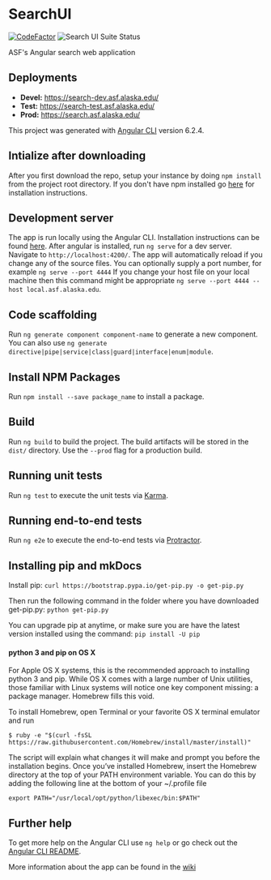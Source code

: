 # SearchUI

[![CodeFactor](https://www.codefactor.io/repository/github/asfadmin/discovery-searchui/badge?s=fe1df8c7275093962e0c42abffa97803a397c825)](https://www.codefactor.io/repository/github/asfadmin/discovery-searchui) <img src="https://api.ghostinspector.com/v1/suites/5d408f00f1eea0544564fb2a/status-badge" title="Search UI Suite Status">

 ASF's Angular search web application

## Deployments

- **Devel:** https://search-dev.asf.alaska.edu/
- **Test:** https://search-test.asf.alaska.edu/
- **Prod:** https://search.asf.alaska.edu/


This project was generated with [Angular CLI](https://github.com/angular/angular-cli) version 6.2.4.

## Intialize after downloading
After you first download the repo, setup your instance by doing `npm install` from the project root directory. If you don't have npm installed go [here](https://www.npmjs.com/get-npm) for installation instructions. 

## Development server

The app is run locally using the Angular CLI. Installation instructions can be found [here](https://angular.io/cli). After angular is installed, run `ng serve` for a dev server. Navigate to `http://localhost:4200/`. The app will automatically reload if you change any of the source files. You can optionally supply a port number, for example `ng serve --port 4444`
If you change your host file on your local machine then this command might be appropriate `ng serve --port 4444 --host local.asf.alaska.edu`.


## Code scaffolding

Run `ng generate component component-name` to generate a new component. You can also use `ng generate directive|pipe|service|class|guard|interface|enum|module`.

## Install NPM Packages
Run `npm install --save package_name` to install a package.

## Build

Run `ng build` to build the project. The build artifacts will be stored in the `dist/` directory. Use the `--prod` flag for a production build.

## Running unit tests

Run `ng test` to execute the unit tests via [Karma](https://karma-runner.github.io).

## Running end-to-end tests

Run `ng e2e` to execute the end-to-end tests via [Protractor](http://www.protractortest.org/).

## Installing pip and mkDocs

Install pip: 
`curl https://bootstrap.pypa.io/get-pip.py -o get-pip.py`

Then run the following command in the folder where you have downloaded get-pip.py:
`python get-pip.py`

You can upgrade pip at anytime, or make sure you are have the latest version
installed using the command: `pip install -U pip`

#### python 3 and pip on OS X
For Apple OS X systems, this is the recommended approach to installing python 3 and pip.
While OS X comes with a large number of Unix utilities, those familiar with Linux systems
will notice one key component missing: a package manager. Homebrew fills this void.

To install Homebrew, open Terminal or your favorite OS X terminal emulator and run

`$ ruby -e "$(curl -fsSL https://raw.githubusercontent.com/Homebrew/install/master/install)"`

The script will explain what changes it will make and prompt you before the installation begins. Once you’ve installed Homebrew, insert the Homebrew directory at the top of your PATH environment variable. You can do this by adding the following line at the bottom of your ~/.profile file

`export PATH="/usr/local/opt/python/libexec/bin:$PATH"`

## Further help

To get more help on the Angular CLI use `ng help` or go check out the [Angular CLI README](https://github.com/angular/angular-cli/blob/master/README.md).

More information about the app can be found in the [wiki](https://github.com/asfadmin/SearchUI/wiki)
